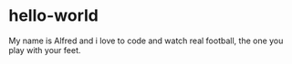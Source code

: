 # hello-world

My name is Alfred and i love to code and watch real football, the one you play with your feet.
